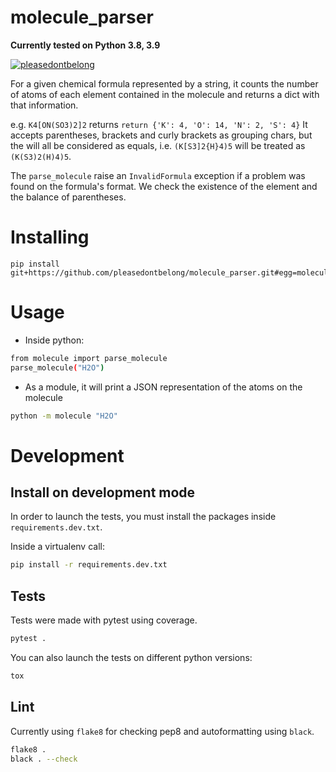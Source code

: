 # molecule_parser

**Currently tested on Python 3.8, 3.9**

[![pleasedontbelong](https://circleci.com/gh/pleasedontbelong/molecule_parser.svg?style=svg)](https://circleci.com/gh/pleasedontbelong/molecule_parser)

For a given chemical formula represented by a string, it counts the number of atoms of each element contained in the molecule and returns a dict with that information.

e.g. `K4[ON(SO3)2]2` returns `return {'K': 4, 'O': 14, 'N': 2, 'S': 4}`
It accepts parentheses, brackets and curly brackets as grouping chars, but the will all be considered as equals, i.e. `(K[S3]2{H}4)5` will be treated as `(K(S3)2(H)4)5`.

The `parse_molecule` raise an `InvalidFormula` exception if a problem was found on the formula's format. We check the existence of the element and the balance of parentheses.

# Installing

```
pip install git+https://github.com/pleasedontbelong/molecule_parser.git#egg=molecule
```

# Usage

- Inside python:

```sh
from molecule import parse_molecule
parse_molecule("H2O")
```

- As a module, it will print a JSON representation of the atoms on the molecule

```sh
python -m molecule "H2O"
```

# Development

## Install on development mode

In order to launch the tests, you must install the packages inside `requirements.dev.txt`.

Inside a virtualenv call:

```sh
pip install -r requirements.dev.txt
```

## Tests

Tests were made with pytest using coverage.

```sh
pytest .
```

You can also launch the tests on different python versions:

```sh
tox
```

## Lint

Currently using `flake8` for checking pep8 and autoformatting using `black`.

```sh
flake8 .
black . --check
```
